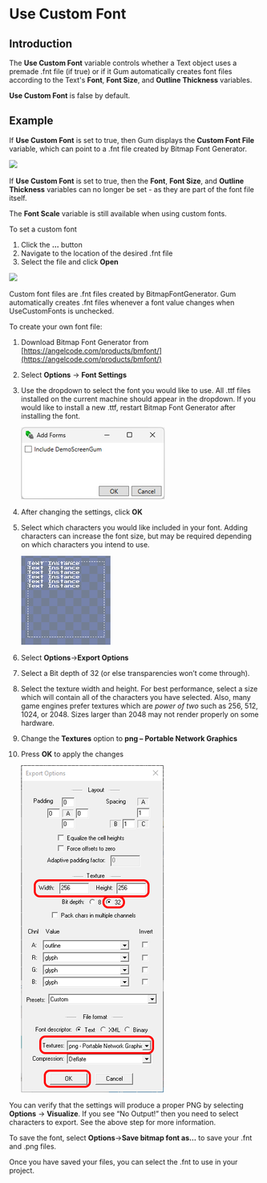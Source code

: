 # Use Custom Font

## Introduction

The **Use Custom Font** variable controls whether a Text object uses a premade .fnt file (if true) or if it Gum automatically creates font files according to the Text's **Font**, **Font Size**, and **Outline Thickness** variables.

**Use Custom Font** is false by default.

## Example

If **Use Custom Font** is set to true, then Gum displays the **Custom Font File** variable, which can point to a .fnt file created by Bitmap Font Generator.

![](../../.gitbook/assets/UseCustomFontGum.png)

If **Use Custom Font** is set to true, then the **Font**, **Font Size**, and **Outline Thickness** variables can no longer be set - as they are part of the font file itself.

The **Font Scale** variable is still available when using custom fonts.

To set a custom font

1. Click the **...** button
2. Navigate to the location of the desired .fnt file
3. Select the file and click **Open**

![](<../../.gitbook/assets/CustomFontInGum (1).png>)

Custom font files are .fnt files created by BitmapFontGenerator. Gum automatically creates .fnt files whenever a font value changes when UseCustomFonts is unchecked.&#x20;

To create your own font file:

1. Download Bitmap Font Generator from [https://angelcode.com/products/bmfont/](https://angelcode.com/products/bmfont/)
2. Select **Options** -> **Font Settings**
3.  Use the dropdown to select the font you would like to use. All .ttf files installed on the current machine should appear in the dropdown. If you would like to install a new .ttf, restart Bitmap Font Generator after installing the font.

    ![](<../../.gitbook/assets/image (7) (1).png>)
4. After changing the settings, click **OK**
5.  Select which characters you would like included in your font. Adding characters can increase the font size, but may be required depending on which characters you intend to use.

    <img src="../../.gitbook/assets/image (12) (1).png" alt="" data-size="original">
6. Select **Options**->**Export Options**
7. Select a Bit depth of 32 (or else transparencies won’t come through).
8. Select the texture width and height. For best performance, select a size which will contain all of the characters you have selected. Also, many game engines prefer textures which are _power of two_ such as 256, 512, 1024, or 2048. Sizes larger than 2048 may not render properly on some hardware.
9. Change the **Textures** option to **png – Portable Network Graphics**
10. Press **OK** to apply the changes

    ![](<../../.gitbook/assets/image (3) (1) (1) (1) (1) (1).png>)

You can verify that the settings will produce a proper PNG by selecting **Options** -> **Visualize**. If you see “No Output!” then you need to select characters to export. See the above step for more information.

To save the font, select **Options**->**Save bitmap font as…** to save your .fnt and .png files.

Once you have saved your files, you can select the .fnt to use in your project.
